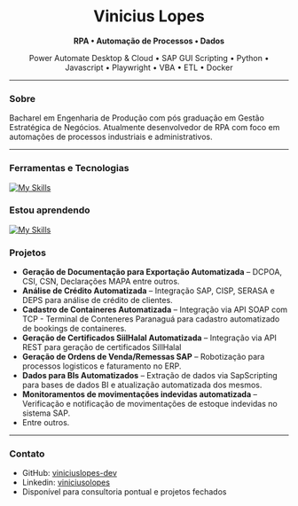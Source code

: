 <h1 align="Center">Vinicius Lopes</h1>
<p align="Center"><strong>RPA • Automação de Processos • Dados</strong></p>
<p align="Center">Power Automate Desktop & Cloud • SAP GUI Scripting • Python • Javascript • Playwright • VBA • ETL • Docker</p>

---

### Sobre
Bacharel em Engenharia de Produção com pós graduação em Gestão Estratégica de Negócios. Atualmente desenvolvedor de RPA com foco em automações de processos industriais e administrativos.

---

### Ferramentas e Tecnologias
[![My Skills](https://skillicons.dev/icons?i=py,js,html,css,git,postman,powershell,selenium)]()


### Estou aprendendo
[![My Skills](https://skillicons.dev/icons?i=postgres,tensorflow,docker)]()


### Projetos
- **Geração de Documentação para Exportação Automatizada** – DCPOA, CSI, CSN, Declarações MAPA entre outros.
- **Análise de Crédito Automatizada** – Integração SAP, CISP, SERASA e DEPS para análise de crédito de clientes.
- **Cadastro de Containeres Automatizada** – Integração via API SOAP com TCP - Terminal de Conteneres Paranaguá para cadastro automatizado de bookings de containeres.
- **Geração de Certificados SiilHalal Automatizada** – Integração via API REST para geração de certificados SillHalal
- **Geração de Ordens de Venda/Remessas SAP** – Robotização para processos logisticos e faturamento no ERP.
- **Dados para BIs Automatizados** – Extração de dados via SapScripting para bases de dados BI e atualização automatizada dos mesmos.
- **Monitoramentos de movimentações indevidas automatizada** – Verificação e notificação de movimentações de estoque indevidas no sistema SAP.
- Entre outros.
---

### Contato
- GitHub: [viniciuslopes-dev](https://github.com/viniciuslopes-dev)
- Linkedin: [viniciusolopes](https://www.linkedin.com/in/viniciusolopes/)  
- Disponível para consultoria pontual e projetos fechados
